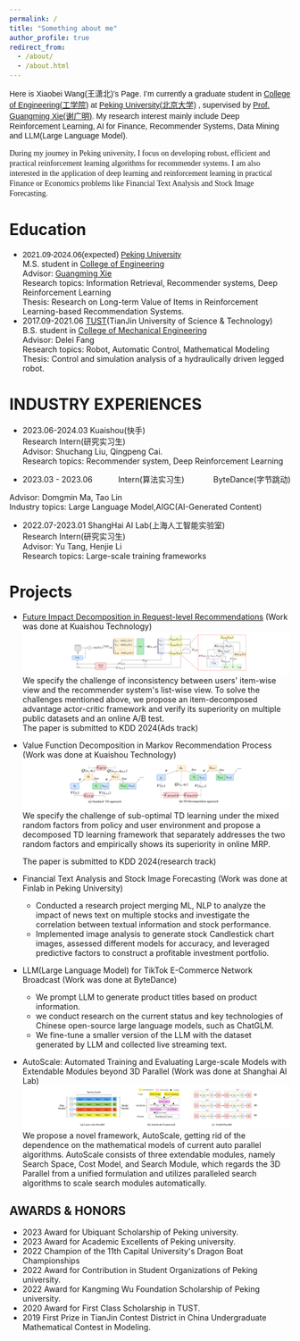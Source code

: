 ```yaml
---
permalink: /
title: "Something about me"
author_profile: true
redirect_from: 
  - /about/
  - /about.html
---
```


<span style="font-family: Helvetica"> Here is Xiaobei Wang(王潇北)’s Page. I’m currently a graduate student in [College of Engineering(工学院)](https://www.coe.pku.edu.cn/) at [Peking University(北京大学)](https://www.pku.edu.cn/) , supervised by [Prof. Guangming Xie(谢广明)](https://www.coe.pku.edu.cn/teaching/all_time/7139.html). My research interest mainly include Deep Reinforcement Learning, AI for Finance, Recommender Systems, Data Mining and LLM(Large Language Model).</span>

<span style="font-family: Calibri"> During my journey in Peking university, I focus on developing robust, efficient and practical reinforcement learning algorithms for recommender systems. I am also interested in the application of deep learning and reinforcement learning in practical Finance or Economics problems like Financial Text Analysis and Stock Image Forecasting.</span>

Education
======

- <span style="font-family: Arial"> 2021.09-2024.06(expected)   [Peking University](https://www.pku.edu.cn/)</span><br>
 M.S. student in [College of Engineering](https://www.coe.pku.edu.cn/)<br>
 Advisor: [Guangming Xie](https://www.coe.pku.edu.cn/teaching/all_time/7139.html)<br>
Research topics: Information Retrieval, Recommender systems, Deep Reinforcement Learning<br>
Thesis: Research on Long-term Value of Items in Reinforcement Learning-based Recommendation Systems.
- 2017.09-2021.06   [TUST](https://www.tust.edu.cn/)(TianJin University of Science & Technology)<br>
  B.S. student in [College of Mechanical Engineering](https://jxxy.tust.edu.cn/)<br>
 Advisor: Delei Fang<br>
Research topics: Robot, Automatic Control, Mathematical Modeling<br>
Thesis: Control and simulation analysis of a hydraulically driven legged robot.
  


INDUSTRY EXPERIENCES
======
- 2023.06-2024.03 Kuaishou(快手)<br>
Research Intern(研究实习生)<br>
Advisor: Shuchang Liu, Qingpeng Cai.<br>
Research topics: Recommender system, Deep Reinforcement Learning


- <div style="display: flex; justify-content: space-between;">
    <div>2023.03 - 2023.06 &emsp;&emsp;&emsp;Intern(算法实习生) </div>
    <div style="margin-left: auto;">ByteDance(字节跳动)</div>
</div>

 Advisor: Domgmin Ma, Tao Lin<br>
 Industry topics: Large Language Model,AIGC(AI-Generated Content)



- 2022.07-2023.01 ShangHai AI Lab(上海人工智能实验室)<br>
Research Intern(研究实习生) <br>
Advisor: Yu Tang, Henjie Li<br>
Research topics: Large-scale training frameworks



Projects
======
- [Future Impact Decomposition in Request-level Recommendations](https://arxiv.org/abs/2401.16108) (Work was done at Kuaishou Technology)<br>
  ![](../images/item.png)
  We specify the challenge of inconsistency between users' item-wise view and the recommender system's list-wise view. To solve the challenges mentioned above, we propose an item-decomposed advantage actor-critic framework and verify its superiority on multiple public datasets and an online A/B test.<br>
  The paper is submitted to KDD 2024(Ads track)
  
  
  

- Value Function Decomposition in Markov Recommendation Process (Work was done at Kuaishou Technology)<br>
  ![](../images/TD.png)
  We specify the challenge of sub-optimal TD learning under the mixed random factors from policy and user environment and propose a decomposed TD learning framework that separately addresses the two random factors and empirically shows its superiority in online MRP. <br>

  The paper is submitted to KDD 2024(research track)

- Financial Text Analysis and Stock Image Forecasting (Work was done at Finlab in Peking University)<br>

  - Conducted a research project merging ML, NLP to analyze the impact of news text on multiple stocks and investigate the correlation between textual information and stock performance.
  - Implemented image analysis to generate stock Candlestick chart images, assessed different models for accuracy, and leveraged predictive factors to construct a profitable investment portfolio.

- LLM(Large Language Model) for TikTok E-Commerce Network Broadcast (Work was done at ByteDance)<br>
  - We prompt LLM to generate product titles based on product information.
  - we conduct research on the current status and key technologies of Chinese open-source large language models, such as ChatGLM.
  - We fine-tune a smaller version of the LLM with the dataset generated by LLM and collected live streaming text.





- AutoScale: Automated Training and Evaluating Large-scale Models with Extendable Modules beyond 3D Parallel (Work was done at Shanghai AI Lab)<br>
![](../images/AutoScale.png)
 We propose a novel framework, AutoScale, getting rid of the dependence on the mathematical models of current auto parallel algorithms. AutoScale consists of three extendable modules, namely Search Space, Cost Model, and Search Module, which regards the 3D Parallel from a unified formulation and utilizes paralleled search algorithms to scale search modules automatically.  



  
AWARDS & HONORS
------

- 2023	Award for Ubiquant Scholarship of Peking university.
- 2023	Award for Academic Excellents of Peking university.
- 2022  Champion of the 11th Capital University's Dragon Boat Championships 
- 2022	Award for Contribution in Student Organizations of Peking university.
- 2022	Award for Kangming Wu Foundation Scholarship of Peking university.
- 2020  Award for First Class Scholarship in TUST.
- 2019	First Prize in TianJin Contest District in China Undergraduate Mathematical Contest in Modeling.
